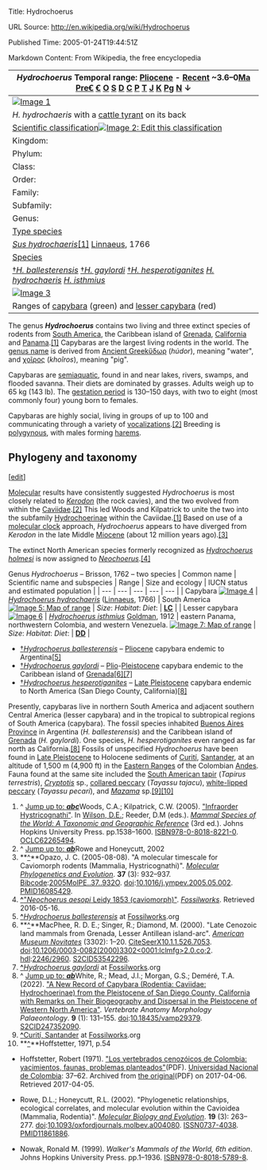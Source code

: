 Title: Hydrochoerus

URL Source: http://en.wikipedia.org/wiki/Hydrochoerus

Published Time: 2005-01-24T19:44:51Z

Markdown Content:
From Wikipedia, the free encyclopedia

| _Hydrochoerus_ Temporal range: [Pliocene](https://en.wikipedia.org/wiki/Pliocene "Pliocene") - [Recent](https://en.wikipedia.org/wiki/Holocene "Holocene") ~3.6–0[Ma](https://en.wikipedia.org/wiki/Megaannum "Megaannum") [PreꞒ](https://en.wikipedia.org/wiki/Precambrian "Precambrian") [Ꞓ](https://en.wikipedia.org/wiki/Cambrian "Cambrian") [O](https://en.wikipedia.org/wiki/Ordovician "Ordovician") [S](https://en.wikipedia.org/wiki/Silurian "Silurian") [D](https://en.wikipedia.org/wiki/Devonian "Devonian") [C](https://en.wikipedia.org/wiki/Carboniferous "Carboniferous") [P](https://en.wikipedia.org/wiki/Permian "Permian") [T](https://en.wikipedia.org/wiki/Triassic "Triassic") [J](https://en.wikipedia.org/wiki/Jurassic "Jurassic") [K](https://en.wikipedia.org/wiki/Cretaceous "Cretaceous") [Pg](https://en.wikipedia.org/wiki/Paleogene "Paleogene") [N](https://en.wikipedia.org/wiki/Neogene "Neogene") ↓ |
| --- |
| [![Image 1](https://upload.wikimedia.org/wikipedia/commons/thumb/6/64/Esteros_Del_Ibera%2C_Corrientes%2C_Argentina%2C_3rd._Jan._2011_-_Flickr_-_PhillipC_%282%29.jpg/250px-Esteros_Del_Ibera%2C_Corrientes%2C_Argentina%2C_3rd._Jan._2011_-_Flickr_-_PhillipC_%282%29.jpg)](https://en.wikipedia.org/wiki/File:Esteros_Del_Ibera,_Corrientes,_Argentina,_3rd._Jan._2011_-_Flickr_-_PhillipC_(2).jpg) |
| _H. hydrochaeris_ with a [cattle tyrant](https://en.wikipedia.org/wiki/Cattle_tyrant "Cattle tyrant") on its back |
| [Scientific classification](https://en.wikipedia.org/wiki/Taxonomy_(biology) "Taxonomy (biology)")[![Image 2: Edit this classification](https://upload.wikimedia.org/wikipedia/commons/thumb/8/8a/OOjs_UI_icon_edit-ltr.svg/20px-OOjs_UI_icon_edit-ltr.svg.png)](https://en.wikipedia.org/wiki/Template:Taxonomy/Hydrochoerus "Edit this classification") |
| Kingdom: | [Animalia](https://en.wikipedia.org/wiki/Animal "Animal") |
| Phylum: | [Chordata](https://en.wikipedia.org/wiki/Chordate "Chordate") |
| Class: | [Mammalia](https://en.wikipedia.org/wiki/Mammal "Mammal") |
| Order: | [Rodentia](https://en.wikipedia.org/wiki/Rodent "Rodent") |
| Family: | [Caviidae](https://en.wikipedia.org/wiki/Caviidae "Caviidae") |
| Subfamily: | [Hydrochoerinae](https://en.wikipedia.org/wiki/Hydrochoerinae "Hydrochoerinae") |
| Genus: | [_Hydrochoerus_](http://en.wikipedia.org/wiki/Hydrochoerus) [Brisson](https://en.wikipedia.org/wiki/Mathurin_Jacques_Brisson "Mathurin Jacques Brisson"), 1762 |
| [Type species](https://en.wikipedia.org/wiki/Type_species "Type species") |
| _[Sus hydrochaeris](https://en.wikipedia.org/wiki/Hydrochoerus\_hydrochaeris "Hydrochoerus hydrochaeris")_[[1]](http://en.wikipedia.org/wiki/Hydrochoerus#cite_note-msw3-1) [Linnaeus](https://en.wikipedia.org/wiki/Carl_Linnaeus "Carl Linnaeus"), 1766 |
| [Species](https://en.wikipedia.org/wiki/Species "Species") |
| [†](https://en.wikipedia.org/wiki/Extinct "Extinct")_[H. ballesterensis](https://en.wikipedia.org/w/index.php?title=Hydrochoerus\_ballesterensis&action=edit&redlink=1 "Hydrochoerus ballesterensis (page does not exist)")_ [†](https://en.wikipedia.org/wiki/Extinct "Extinct")_[H. gaylordi](https://en.wikipedia.org/wiki/Hydrochoerus\_gaylordi "Hydrochoerus gaylordi")_ [†](https://en.wikipedia.org/wiki/Extinct "Extinct")_[H. hesperotiganites](https://en.wikipedia.org/wiki/Hydrochoerus\_hesperotiganites "Hydrochoerus hesperotiganites")_ _[H. hydrochaeris](https://en.wikipedia.org/wiki/Hydrochoerus\_hydrochaeris "Hydrochoerus hydrochaeris")_ _[H. isthmius](https://en.wikipedia.org/wiki/Hydrochoerus\_isthmius "Hydrochoerus isthmius")_ |
| [![Image 3](https://upload.wikimedia.org/wikipedia/commons/thumb/5/54/Capybara-ranges.png/250px-Capybara-ranges.png)](https://en.wikipedia.org/wiki/File:Capybara-ranges.png) |
| Ranges of [capybara](https://en.wikipedia.org/wiki/Capybara "Capybara") (green) and [lesser capybara](https://en.wikipedia.org/wiki/Lesser_capybara "Lesser capybara") (red) |

The genus _**Hydrochoerus**_ contains two living and three extinct species of rodents from [South America](https://en.wikipedia.org/wiki/South_America "South America"), the Caribbean island of [Grenada](https://en.wikipedia.org/wiki/Grenada "Grenada"), [California](https://en.wikipedia.org/wiki/California "California") and [Panama](https://en.wikipedia.org/wiki/Panama "Panama").[[1]](http://en.wikipedia.org/wiki/Hydrochoerus#cite_note-msw3-1) Capybaras are the largest living rodents in the world. The [genus name](https://en.wikipedia.org/wiki/Genus_name "Genus name") is derived from [Ancient Greek](https://en.wikipedia.org/wiki/Ancient_Greek "Ancient Greek")[ὕδωρ](https://en.wiktionary.org/wiki/%E1%BD%95%CE%B4%CF%89%CF%81 "wikt:ὕδωρ") (_húdor_), meaning "water", and [χοῖρος](https://en.wiktionary.org/wiki/%CF%87%CE%BF%E1%BF%96%CF%81%CE%BF%CF%82 "wikt:χοῖρος") (_khoîros_), meaning "pig".

Capybaras are [semiaquatic](https://en.wikipedia.org/wiki/Semiaquatic "Semiaquatic"), found in and near lakes, rivers, swamps, and flooded savanna. Their diets are dominated by grasses. Adults weigh up to 65 kg (143 lb). The [gestation period](https://en.wikipedia.org/wiki/Gestation_period "Gestation period") is 130–150 days, with two to eight (most commonly four) young born to females.

Capybaras are highly social, living in groups of up to 100 and communicating through a variety of [vocalizations](https://en.wikipedia.org/wiki/Animal_communication#Auditory "Animal communication").[[2]](http://en.wikipedia.org/wiki/Hydrochoerus#cite_note-Rowe2002-2) Breeding is [polygynous](https://en.wikipedia.org/wiki/Polygyny_in_animals "Polygyny in animals"), with males forming [harems](https://en.wikipedia.org/wiki/Harem_(zoology) "Harem (zoology)").

Phylogeny and taxonomy
----------------------

[[edit](https://en.wikipedia.org/w/index.php?title=Hydrochoerus&action=edit&section=3 "Edit section: Phylogeny and taxonomy")]

[Molecular](https://en.wikipedia.org/wiki/Molecular_phylogeny "Molecular phylogeny") results have consistently suggested _Hydrochoerus_ is most closely related to _[Kerodon](https://en.wikipedia.org/wiki/Kerodon "Kerodon")_ (the rock cavies), and the two evolved from within the [Caviidae](https://en.wikipedia.org/wiki/Caviidae "Caviidae").[[2]](http://en.wikipedia.org/wiki/Hydrochoerus#cite_note-Rowe2002-2) This led Woods and Kilpatrick to unite the two into the subfamily [Hydrochoerinae](https://en.wikipedia.org/wiki/Hydrochoerinae "Hydrochoerinae") within the Caviidae.[[1]](http://en.wikipedia.org/wiki/Hydrochoerus#cite_note-msw3-1) Based on use of a [molecular clock](https://en.wikipedia.org/wiki/Molecular_clock "Molecular clock") approach, _Hydrochoerus_ appears to have diverged from _Kerodon_ in the late Middle [Miocene](https://en.wikipedia.org/wiki/Miocene "Miocene") (about 12 million years ago).[[3]](http://en.wikipedia.org/wiki/Hydrochoerus#cite_note-Opazo-3)

The extinct North American species formerly recognized as _[Hydrochoerus holmesi](https://en.wikipedia.org/wiki/Hydrochoerus\_holmesi "Hydrochoerus holmesi")_ is now assigned to _[Neochoerus](https://en.wikipedia.org/wiki/Neochoerus "Neochoerus")_.[[4]](http://en.wikipedia.org/wiki/Hydrochoerus#cite_note-Fossilworks_N._aesopi-4)

Genus _Hydrochoerus_ – Brisson, 1762 – two species | Common name | Scientific name and subspecies | Range | Size and ecology | IUCN status and estimated population |
| --- | --- | --- | --- | --- |
| Capybara [![Image 4](https://upload.wikimedia.org/wikipedia/commons/thumb/8/8b/Capybara_portrait_2.jpg/250px-Capybara_portrait_2.jpg)](https://en.wikipedia.org/wiki/File:Capybara_portrait_2.jpg) | _[Hydrochoerus hydrochaeris](https://en.wikipedia.org/wiki/Hydrochoerus\_hydrochaeris "Hydrochoerus hydrochaeris")_ ([Linnaeus](https://en.wikipedia.org/wiki/Carl_Linnaeus "Carl Linnaeus"), 1766) | South America [![Image 5: Map of range](https://upload.wikimedia.org/wikipedia/commons/thumb/8/80/Hydrochoerus_hydrochaeris_range.png/250px-Hydrochoerus_hydrochaeris_range.png)](https://en.wikipedia.org/wiki/File:Hydrochoerus_hydrochaeris_range.png) | _Size_: _Habitat_: _Diet_: | [**LC**](https://en.wikipedia.org/wiki/Least-concern_species "Least-concern species") |
| Lesser capybara [![Image 6](https://upload.wikimedia.org/wikipedia/commons/thumb/6/6f/Hydrochoerus_isthmius.jpg/250px-Hydrochoerus_isthmius.jpg)](https://en.wikipedia.org/wiki/File:Hydrochoerus_isthmius.jpg) | _[Hydrochoerus isthmius](https://en.wikipedia.org/wiki/Hydrochoerus\_isthmius "Hydrochoerus isthmius")_ [Goldman](https://en.wikipedia.org/wiki/Edward_Alphonso_Goldman "Edward Alphonso Goldman"), 1912 | eastern Panama, northwestern Colombia, and western Venezuela. [![Image 7: Map of range](https://upload.wikimedia.org/wikipedia/commons/thumb/a/a6/Lesser_Capybara_range.png/250px-Lesser_Capybara_range.png)](https://en.wikipedia.org/wiki/File:Lesser_Capybara_range.png) | _Size_: _Habitat_: _Diet_: | [**DD**](https://en.wikipedia.org/wiki/Data_deficient "Data deficient") |

*   [†](https://en.wikipedia.org/wiki/Extinct "Extinct")_[Hydrochoerus ballesterensis](https://en.wikipedia.org/w/index.php?title=Hydrochoerus\_ballesterensis&action=edit&redlink=1 "Hydrochoerus ballesterensis (page does not exist)")_ – [Pliocene](https://en.wikipedia.org/wiki/Pliocene "Pliocene") capybara endemic to Argentina[[5]](http://en.wikipedia.org/wiki/Hydrochoerus#cite_note-FWBallesterensis-5)
*   [†](https://en.wikipedia.org/wiki/Extinct "Extinct")_[Hydrochoerus gaylordi](https://en.wikipedia.org/wiki/Hydrochoerus\_gaylordi "Hydrochoerus gaylordi")_ – [Plio](https://en.wikipedia.org/wiki/Pliocene "Pliocene")-[Pleistocene](https://en.wikipedia.org/wiki/Pleistocene "Pleistocene") capybara endemic to the Caribbean island of [Grenada](https://en.wikipedia.org/wiki/Grenada "Grenada")[[6]](http://en.wikipedia.org/wiki/Hydrochoerus#cite_note-MacPhee-6)[[7]](http://en.wikipedia.org/wiki/Hydrochoerus#cite_note-FWGaylordi-7)
*   [†](https://en.wikipedia.org/wiki/Extinct "Extinct")_[Hydrochoerus hesperotiganites](https://en.wikipedia.org/wiki/Hydrochoerus\_hesperotiganites "Hydrochoerus hesperotiganites")_ – [Late Pleistocene](https://en.wikipedia.org/wiki/Late_Pleistocene "Late Pleistocene") capybara endemic to North America (San Diego County, California)[[8]](http://en.wikipedia.org/wiki/Hydrochoerus#cite_note-hesperotiganites-8)

Presently, capybaras live in northern South America and adjacent southern Central America (lesser capybara) and in the tropical to subtropical regions of South America (capybara). The fossil species inhabited [Buenos Aires Province](https://en.wikipedia.org/wiki/Buenos_Aires_Province "Buenos Aires Province") in Argentina (_H. ballesterensis_) and the Caribbean island of [Grenada](https://en.wikipedia.org/wiki/Grenada "Grenada") (_H. gaylordi_). One species, _H. hesperotiganites_ even ranged as far north as California.[[8]](http://en.wikipedia.org/wiki/Hydrochoerus#cite_note-hesperotiganites-8) Fossils of unspecified _Hydrochoerus_ have been found in [Late Pleistocene](https://en.wikipedia.org/wiki/Pleistocene "Pleistocene") to Holocene sediments of [Curití](https://en.wikipedia.org/wiki/Curit%C3%AD "Curití"), [Santander](https://en.wikipedia.org/wiki/Santander_Department "Santander Department"), at an altitude of 1,500 m (4,900 ft) in the [Eastern Ranges](https://en.wikipedia.org/wiki/Cordillera_Oriental_(Colombia) "Cordillera Oriental (Colombia)") of the Colombian [Andes](https://en.wikipedia.org/wiki/Andes "Andes"). Fauna found at the same site included the [South American tapir](https://en.wikipedia.org/wiki/South_American_tapir "South American tapir") (_Tapirus terrestris_), _[Cryptotis](https://en.wikipedia.org/wiki/Cryptotis "Cryptotis")_ sp., [collared peccary](https://en.wikipedia.org/wiki/Collared_peccary "Collared peccary") (_Tayassu tajacu_), [white-lipped peccary](https://en.wikipedia.org/wiki/White-lipped_peccary "White-lipped peccary") (_Tayassu pecari_), and _[Mazama](https://en.wikipedia.org/wiki/Brocket\_deer "Brocket deer")_ sp.[[9]](http://en.wikipedia.org/wiki/Hydrochoerus#cite_note-FWCuriti-9)[[10]](http://en.wikipedia.org/wiki/Hydrochoerus#cite_note-Hoffstetter_p54-10)

1.   ^ [Jump up to: _**a**_](http://en.wikipedia.org/wiki/Hydrochoerus#cite_ref-msw3_1-0)[_**b**_](http://en.wikipedia.org/wiki/Hydrochoerus#cite_ref-msw3_1-1)[_**c**_](http://en.wikipedia.org/wiki/Hydrochoerus#cite_ref-msw3_1-2)Woods, C.A.; Kilpatrick, C.W. (2005). ["Infraorder Hystricognathi"](http://www.departments.bucknell.edu/biology/resources/msw3/browse.asp?id=13400217). In [Wilson, D.E.](https://en.wikipedia.org/wiki/Don_E._Wilson "Don E. Wilson"); Reeder, D.M (eds.). [_Mammal Species of the World: A Taxonomic and Geographic Reference_](http://www.google.com/books?id=JgAMbNSt8ikC&pg=PA1538) (3rd ed.). Johns Hopkins University Press. pp.1538–1600. [ISBN](https://en.wikipedia.org/wiki/ISBN_(identifier) "ISBN (identifier)")[978-0-8018-8221-0](https://en.wikipedia.org/wiki/Special:BookSources/978-0-8018-8221-0 "Special:BookSources/978-0-8018-8221-0"). [OCLC](https://en.wikipedia.org/wiki/OCLC_(identifier) "OCLC (identifier)")[62265494](https://search.worldcat.org/oclc/62265494).
2.   ^ [Jump up to: _**a**_](http://en.wikipedia.org/wiki/Hydrochoerus#cite_ref-Rowe2002_2-0)[_**b**_](http://en.wikipedia.org/wiki/Hydrochoerus#cite_ref-Rowe2002_2-1)Rowe and Honeycutt, 2002
3.   **[^](http://en.wikipedia.org/wiki/Hydrochoerus#cite_ref-Opazo_3-0 "Jump up")**Opazo, J. C. (2005-08-08). "A molecular timescale for Caviomorph rodents (Mammalia, Hystricognathi)". _[Molecular Phylogenetics and Evolution](https://en.wikipedia.org/wiki/Molecular\_Phylogenetics\_and\_Evolution "Molecular Phylogenetics and Evolution")_. **37** (3): 932–937. [Bibcode](https://en.wikipedia.org/wiki/Bibcode_(identifier) "Bibcode (identifier)"):[2005MolPE..37..932O](https://ui.adsabs.harvard.edu/abs/2005MolPE..37..932O). [doi](https://en.wikipedia.org/wiki/Doi_(identifier) "Doi (identifier)"):[10.1016/j.ympev.2005.05.002](https://doi.org/10.1016%2Fj.ympev.2005.05.002). [PMID](https://en.wikipedia.org/wiki/PMID_(identifier) "PMID (identifier)")[16085429](https://pubmed.ncbi.nlm.nih.gov/16085429).
4.   **[^](http://en.wikipedia.org/wiki/Hydrochoerus#cite_ref-Fossilworks_N._aesopi_4-0 "Jump up")**["_Neochoerus aesopi_ Leidy 1853 (caviomorph)"](https://paleobiodb.org/classic/checkTaxonInfo?taxon_no=49013). _[Fossilworks](https://en.wikipedia.org/wiki/Fossilworks "Fossilworks")_. Retrieved 2016-05-16.
5.   **[^](http://en.wikipedia.org/wiki/Hydrochoerus#cite_ref-FWBallesterensis_5-0 "Jump up")**[_Hydrochoerus ballesterensis_](https://paleobiodb.org/classic/checkTaxonInfo?taxon_no=233776) at [Fossilworks](https://en.wikipedia.org/wiki/Fossilworks "Fossilworks").org
6.   **[^](http://en.wikipedia.org/wiki/Hydrochoerus#cite_ref-MacPhee_6-0 "Jump up")**MacPhee, R. D. E.; Singer, R.; Diamond, M. (2000). "Late Cenozoic land mammals from Grenada, Lesser Antillean island-arc". _[American Museum Novitates](https://en.wikipedia.org/wiki/American\_Museum\_Novitates "American Museum Novitates")_ (3302): 1–20. [CiteSeerX](https://en.wikipedia.org/wiki/CiteSeerX_(identifier) "CiteSeerX (identifier)")[10.1.1.526.7053](https://citeseerx.ist.psu.edu/viewdoc/summary?doi=10.1.1.526.7053). [doi](https://en.wikipedia.org/wiki/Doi_(identifier) "Doi (identifier)"):[10.1206/0003-0082(2000)3302<0001:lclmfg>2.0.co;2](https://doi.org/10.1206%2F0003-0082%282000%293302%3C0001%3Alclmfg%3E2.0.co%3B2). [hdl](https://en.wikipedia.org/wiki/Hdl_(identifier) "Hdl (identifier)"):[2246/2960](https://hdl.handle.net/2246%2F2960). [S2CID](https://en.wikipedia.org/wiki/S2CID_(identifier) "S2CID (identifier)")[53542296](https://api.semanticscholar.org/CorpusID:53542296).
7.   **[^](http://en.wikipedia.org/wiki/Hydrochoerus#cite_ref-FWGaylordi_7-0 "Jump up")**[_Hydrochoerus gaylordi_](https://paleobiodb.org/classic/checkTaxonInfo?taxon_no=317892) at [Fossilworks](https://en.wikipedia.org/wiki/Fossilworks "Fossilworks").org
8.   ^ [Jump up to: _**a**_](http://en.wikipedia.org/wiki/Hydrochoerus#cite_ref-hesperotiganites_8-0)[_**b**_](http://en.wikipedia.org/wiki/Hydrochoerus#cite_ref-hesperotiganites_8-1)White, R.; Mead, J.I.; Morgan, G.S.; Deméré, T.A. (2022). ["A New Record of Capybara (Rodentia: Caviidae: Hydrochoerinae) from the Pleistocene of San Diego County, California with Remarks on Their Biogeography and Dispersal in the Pleistocene of Western North America"](https://doi.org/10.18435%2Fvamp29379). _Vertebrate Anatomy Morphology Palaeontology_. **9** (1): 131–155. [doi](https://en.wikipedia.org/wiki/Doi_(identifier) "Doi (identifier)"):[10.18435/vamp29379](https://doi.org/10.18435%2Fvamp29379). [S2CID](https://en.wikipedia.org/wiki/S2CID_(identifier) "S2CID (identifier)")[247352090](https://api.semanticscholar.org/CorpusID:247352090).
9.   **[^](http://en.wikipedia.org/wiki/Hydrochoerus#cite_ref-FWCuriti_9-0 "Jump up")**[Curití, Santander](https://paleobiodb.org/classic/displayCollResults?collection_no=71291) at [Fossilworks](https://en.wikipedia.org/wiki/Fossilworks "Fossilworks").org
10.   **[^](http://en.wikipedia.org/wiki/Hydrochoerus#cite_ref-Hoffstetter_p54_10-0 "Jump up")**Hoffstetter, 1971, p.54

*   Hoffstetter, Robert (1971). ["Los vertebrados cenozóicos de Colombia: yacimientos, faunas, problemas planteados"](https://web.archive.org/web/20170406113114/http://www.bdigital.unal.edu.co/31246/1/30399-109998-1-PB.pdf)(PDF). [Universidad Nacional de Colombia](https://en.wikipedia.org/wiki/National_University_of_Colombia "National University of Colombia"): 37–62. Archived from [the original](http://www.bdigital.unal.edu.co/31246/1/30399-109998-1-PB.pdf)(PDF) on 2017-04-06. Retrieved 2017-04-05.
*   Rowe, D.L.; Honeycutt, R.L. (2002). "Phylogenetic relationships, ecological correlates, and molecular evolution within the Cavioidea (Mammalia, Rodentia)". _[Molecular Biology and Evolution](https://en.wikipedia.org/wiki/Molecular\_Biology\_and\_Evolution "Molecular Biology and Evolution")_. **19** (3): 263–277. [doi](https://en.wikipedia.org/wiki/Doi_(identifier) "Doi (identifier)"):[10.1093/oxfordjournals.molbev.a004080](https://doi.org/10.1093%2Foxfordjournals.molbev.a004080). [ISSN](https://en.wikipedia.org/wiki/ISSN_(identifier) "ISSN (identifier)")[0737-4038](https://search.worldcat.org/issn/0737-4038). [PMID](https://en.wikipedia.org/wiki/PMID_(identifier) "PMID (identifier)")[11861886](https://pubmed.ncbi.nlm.nih.gov/11861886).

*   Nowak, Ronald M. (1999). _Walker's Mammals of the World, 6th edition_. Johns Hopkins University Press. pp.1–1936. [ISBN](https://en.wikipedia.org/wiki/ISBN_(identifier) "ISBN (identifier)")[978-0-8018-5789-8](https://en.wikipedia.org/wiki/Special:BookSources/978-0-8018-5789-8 "Special:BookSources/978-0-8018-5789-8").
